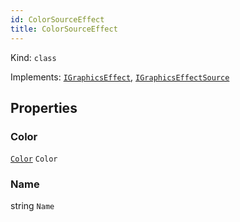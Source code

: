 ```yaml
---
id: ColorSourceEffect
title: ColorSourceEffect
---
```


Kind: `class`

Implements: [`IGraphicsEffect`](https://docs.microsoft.com/uwp/api/Windows.Graphics.Effects.IGraphicsEffect), [`IGraphicsEffectSource`](https://docs.microsoft.com/uwp/api/Windows.Graphics.Effects.IGraphicsEffectSource)

## Properties
### Color
 [`Color`](https://docs.microsoft.com/uwp/api/Windows.UI.Color) `Color`

### Name
 string `Name`




